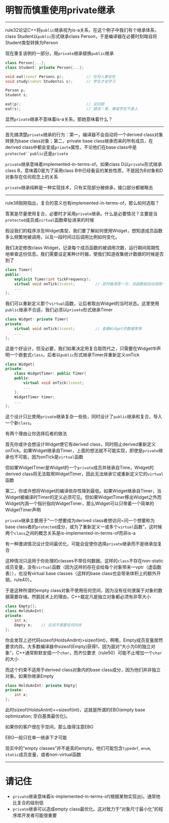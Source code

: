 # 明智而慎重使用private继承

---

rule32论证C++将`public`继承视为is-a关系，在这个例子中我们有个继承体系，class Student以`public`形式继承class Person，于是编译器在必要时刻暗自将Student类型转换为Person

现在重复该例的一部分，用`private`继承替换`public`继承

```cpp
class Person{...};
class Student: private Person{...};

void eat(const Person& p);          // 任何人都会吃
void study(const Students& s);      // 学生才会学习

Person p;
Student s;

eat(p);                             // 没问题
eat(s);                             // 错误！害，难道学生不是人
```

显然`private`继承不意味着is-a关系，那她意味着什么？

---

首先搞清楚`private`继承的行为：第一，编译器不会自动将一个derived class对象转换为base class对象；第二，private base class继承而来的所有成员，在derived class中都会变成`priavte`属性，不论他们在base class中是`protected``public`还是`private`

`private`继承意味着implemented-in-terms-of。如果class D以`private`形式继承class B，意味着D是为了采用class B中已经备妥的某些性质，不是因为B对象和D对象存在任何观念上的关系

`private`继承纯粹是一种实现技术，只有实现部分被继承，接口部分都被略去

---

rule38刚刚指出，复合的意义也有implemented-in-terms-of，那么如何选取？

答案是尽量使用复合，必要时才采用`private`继承。什么是必要情况？主要是当`protected`成员或`virtual`函数牵扯进来的时候

假设我们的程序涉及Widget类型，我们要了解如何使用Widget，想知道成员函数多么频繁地被调用，以及一段时间过后调用比例如何变化。

我们决定修改class Widget，记录每个成员函数的被调用次数，运行期间周期性地审查这份信息。我们需要设定某种计时器，使我们知道收集统计数据的时候是否到了

```cpp
class Timer{
public:
    explicit Timer(int tickFrequency);
    virtual void onTick()const;         // 定时器滴答一次，该函数就自动调用一次
    ...
};
```

我们可以重新定义那个`virtual`函数，让后者取出Widget的当时状态。这里使用`public`继承不合适，我们必须以`private`形式继承Timer

```cpp
class Widget: private Timer{
private:
    virtual void onTick()const;         // 查看Widget的数据等等
    ...
};
```

这是个好设计，但没必要，我们如果决定用复合取而代之，只需要在Widget中声明一个嵌套式`class`，后者以`public`形式继承Timer并重新定义onTick

```cpp
class Widget{
private:
    class WidgetTimer: public Timer{
    public:
        virtual void onTick()const;
        ...
    };
    WidgetTimer timer;
    ...
};
```

这个设计只比使用`private`继承复杂一些些，同时设计了`public`继承和复合，导入一个新`class`。

有两个理由让你选择后者的做法

首先你或许会想设计Widget使它有derived class，同时阻止derived重新定义onTick。如果Widget继承自Timer，上面的想法就不可能实现，即使是`private`继承也不可能，因为onTick是`virtual`函数

但如果WidgetTimer是Widget的一个`private`成员并继承自Time，Widget的derived class将无法取用WidgetTimer，因此无法继承它或重新定义它的`virtual`函数

第二，你或许想将Widget的编译依存性降到最低。如果Widget继承自Timer，当Widget被编译时Timer的定义必须可见。但如果WidgetTimer移出Widget之外而Widget内涵一个指针指向WidgetTimer，那么Widget可以只带着一个简单的WidgetTimer声明

`private`继承主要用于“一个想要成为derived class者想访问=问一个想要称为base class者的`protected`成分，或为了重新定义一或多个`virtual`函数”，这时候两个`class`之间的概念关系是is-implemented-in-terms-of而非is-a

有一种激进情况设计空间最优化，可能会促使你选择`private`继承而不是继承加复合

这种情况只适用于你处理的classes不带任何数据。这样的`class`不存在non-static成员变量，没有`virtual`函数（因为这样的存在会给每个对象带来一vptr（虚函数表）），也没有virtual base classes（这样的base class也会带来体积上的额外开销，rule40）。

于是这种所谓的empty class对象不使用任何空间，因为没有任何隶属于对象的数据需要存储。然鹅技术上的理由，C++裁定凡是独立对象都必须有非零大小

```cpp
class Empty{};
class HoldsAnInt{
private:
    int x;
    Empty e;    // 应该不需要任何内存
};
```

你会发现上述代码sizeof(HoldsAndInt)>sizeof(int)，啊嘞，Empty成员变量居然要求内存。大多数编译器中sizeof(Empty)获得1，因为面对“大小为0的独立对象”，C++通常默默安插一个`char`，而齐位要求（rule50）可能不止增加一个`char`的大小

而这个约束不适用于derived class对象内的base class成分，因为他们并非独立对象。如果你继承Empty

```cpp
class HoldsAnInt: private Empty{
private:
    int x;
};
```

此时sizeof(HoldsAnInt)==sizeof(int)，这就是所谓的EBO(empty base optimization; 空白基类最优化)。

如果你的客户很在乎空间，那么值得注意EBO

EBO一般只在单一继承下才可能

现实中的“empty classes”并不是真的empty。他们可能包含`typedef`, `enum`, `static`成员变量，或者non-virtual函数

---

# 请记住

- `private`继承意味着is-implemented-in-terms-of(根据某物实现出)。通常他比复合的级别低
- `private`继承可以造成empty class最优化。这对致力于“对象尺寸最小化”的程序库开发者可能很重要